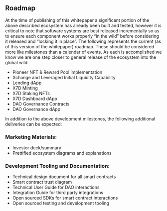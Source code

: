 ## Roadmap

At the time of publishing of this whitepaper a significant portion of the above described ecosystem has already been built and tested, however it is critical to note that software systems are best released incrementally so as to ensure each component works properly “in the wild” before considering it released and “locking it in place”. The following represents the current (as of this version of the whitepaper) roadmap. These should be considered more like milestones than a calendar of events. As each is accomplished we know we are one step closer to general release of the ecosystem into the global wild.

- Pioneer NFT & Reward Pool implementation
- Xchange and Leveraged Initial Liquidity Capability
- Lending dApp
- X7D Minting
- X7D Staking NFTs
- X7D Dashboard dApp
- DAO Governance Contracts
- DAO Governance dApp

In addition to the above development milestones, the following additional deliveries can be expected:

### Marketing Materials:

- Investor deck/summary
- Prettified ecosystem diagrams and explanations

### Development Tooling and Documentation:

- Technical design document for all smart contracts
- Smart contract trust diagram
- Technical User Guide for DAO interactions
- Integration Guide for third party integrations
- Open sourced SDKs for smart contract interactions
- Open sourced testing and development tooling

